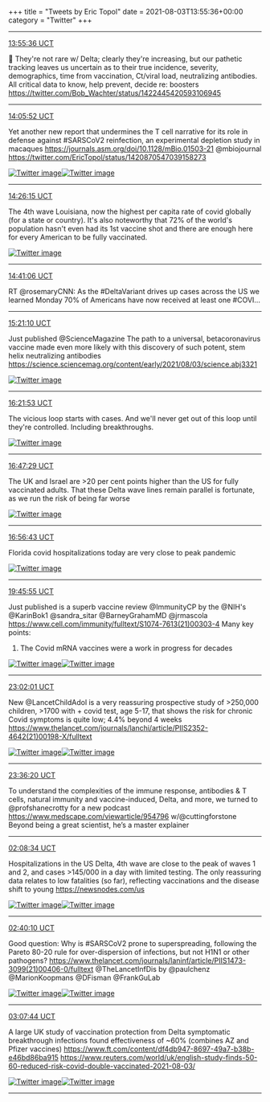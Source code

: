 +++
title = "Tweets by Eric Topol" 
date = 2021-08-03T13:55:36+00:00
category = "Twitter"
+++


---

<a href="https://twitter.com/erictopol/status/1422556760888385537" target="_blank" rel="noreferer">13:55:36 UCT</a>

💯 They're not rare w/ Delta; clearly they're increasing, but our pathetic tracking leaves us uncertain as to their true incidence, severity, demographics, time from vaccination, Ct/viral load, neutralizing antibodies. All critical data to know, help prevent, decide re: boosters https://twitter.com/Bob_Wachter/status/1422445420593106945



---

<a href="https://twitter.com/erictopol/status/1422559345577926657" target="_blank" rel="noreferer">14:05:52 UCT</a>

Yet another new report that undermines the T cell narrative for its role in defense against #SARSCoV2 reinfection, an experimental depletion study in macaques
https://journals.asm.org/doi/10.1128/mBio.01503-21 @mbiojournal  https://twitter.com/EricTopol/status/1420870547039158273

<a href="E73x2kuX0AA0Kvx.jpg"  ><img src="E73x2kuX0AA0Kvx.jpg" alt="Twitter image" ></img></a><a href="E73x4CHVUAILgyi.jpg"  ><img src="E73x4CHVUAILgyi.jpg" alt="Twitter image" ></img></a>

---

<a href="https://twitter.com/erictopol/status/1422564476553891843" target="_blank" rel="noreferer">14:26:15 UCT</a>

The 4th wave
Louisiana, now the highest per capita rate of covid globally (for a state or country). It's also noteworthy that 72% of the world's population hasn't even had its 1st vaccine shot and there are enough here for every American to be fully vaccinated. 

<a href="E732harVIAAdLa8.jpg"  ><img src="E732harVIAAdLa8.jpg" alt="Twitter image" ></img></a>

---

<a href="https://twitter.com/erictopol/status/1422568213762646016" target="_blank" rel="noreferer">14:41:06 UCT</a>

RT @rosemaryCNN: As the #DeltaVariant drives up cases across the US we learned Monday 70% of Americans have now received at least one #COVI…



---

<a href="https://twitter.com/erictopol/status/1422578295250382857" target="_blank" rel="noreferer">15:21:10 UCT</a>

Just published @ScienceMagazine 
The path to a universal, betacoronavirus vaccine made even more likely with this discovery of such potent, stem helix neutralizing antibodies
https://science.sciencemag.org/content/early/2021/08/03/science.abj3321 

<a href="E74C6xnVUAMr2s9.jpg"  ><img src="E74C6xnVUAMr2s9.jpg" alt="Twitter image" ></img></a>

---

<a href="https://twitter.com/erictopol/status/1422593573808005134" target="_blank" rel="noreferer">16:21:53 UCT</a>

The vicious loop starts with cases. And we'll never get out of this loop until they're controlled. Including breakthroughs. 

<a href="E74RRRTVoAM6wDF.jpg"  ><img src="E74RRRTVoAM6wDF.jpg" alt="Twitter image" ></img></a>

---

<a href="https://twitter.com/erictopol/status/1422600017475366915" target="_blank" rel="noreferer">16:47:29 UCT</a>

The UK and Israel are &gt;20 per cent points higher than the US for fully vaccinated adults. 
That these Delta wave lines remain parallel is fortunate, as we run the risk of being far worse 

<a href="E74Wxn4VUAACURQ.jpg"  ><img src="E74Wxn4VUAACURQ.jpg" alt="Twitter image" ></img></a>

---

<a href="https://twitter.com/erictopol/status/1422602340629061636" target="_blank" rel="noreferer">16:56:43 UCT</a>

Florida covid hospitalizations today are very close to peak pandemic 

<a href="E74ZGokVEAQ-vcI.jpg"  ><img src="E74ZGokVEAQ-vcI.jpg" alt="Twitter image" ></img></a>

---

<a href="https://twitter.com/erictopol/status/1422644921740136456" target="_blank" rel="noreferer">19:45:55 UCT</a>

Just published is a superb vaccine review @ImmunityCP by the @NIH's @KarinBok1 @sandra_sitar @BarneyGrahamMD @jrmascola https://www.cell.com/immunity/fulltext/S1074-7613(21)00303-4
Many key points:
1. The Covid mRNA vaccines were a work in progress for decades 

<a href="E74-hyvUcAI-uFG.jpg"  ><img src="E74-hyvUcAI-uFG.jpg" alt="Twitter image" ></img></a><a href="E74-qQaVEAEbtkp.jpg"  ><img src="E74-qQaVEAEbtkp.jpg" alt="Twitter image" ></img></a>

---

<a href="https://twitter.com/erictopol/status/1422694271845502980" target="_blank" rel="noreferer">23:02:01 UCT</a>

New @LancetChildAdol is a very reassuring prospective  study of &gt;250,000  children,  &gt;1700 with + covid test, age  5-17, that shows the risk for chronic Covid symptoms is quite low; 4.4% beyond 4 weeks
https://www.thelancet.com/journals/lanchi/article/PIIS2352-4642(21)00198-X/fulltext 

<a href="E75sAPjVgAE3be5.jpg"  ><img src="E75sAPjVgAE3be5.jpg" alt="Twitter image" ></img></a><a href="E75sCFzUYAMq_tB.jpg"  ><img src="E75sCFzUYAMq_tB.jpg" alt="Twitter image" ></img></a>

---

<a href="https://twitter.com/erictopol/status/1422702908643037187" target="_blank" rel="noreferer">23:36:20 UCT</a>

To understand the complexities of the immune response, antibodies &amp; T cells, natural immunity and vaccine-induced, Delta, and more, we turned to @profshanecrotty for a new podcast https://www.medscape.com/viewarticle/954796
w/@cuttingforstone 
Beyond being a great scientist, he’s a master explainer



---

<a href="https://twitter.com/erictopol/status/1422741218232963078" target="_blank" rel="noreferer">02:08:34 UCT</a>

Hospitalizations in the US Delta, 4th wave are close to the peak of waves 1 and 2, and cases &gt;145/000 in a day with limited testing. The only reassuring data relates to low fatalities (so far), reflecting vaccinations and the disease shift to young https://newsnodes.com/us 

<a href="E76XVMPVoAE4GMc.jpg"  ><img src="E76XVMPVoAE4GMc.jpg" alt="Twitter image" ></img></a><a href="E76XczxVIAwDM4Z.jpg"  ><img src="E76XczxVIAwDM4Z.jpg" alt="Twitter image" ></img></a>

---

<a href="https://twitter.com/erictopol/status/1422749170230697985" target="_blank" rel="noreferer">02:40:10 UCT</a>

Good question: Why is #SARSCoV2 prone to superspreading, following the Pareto 80-20 rule for over-dispersion of infections, but not H1N1 or other pathogens?
https://www.thelancet.com/journals/laninf/article/PIIS1473-3099(21)00406-0/fulltext @TheLancetInfDis by @paulchenz @MarionKoopmans @DFisman @FrankGuLab 

<a href="E76eRT_VgAYCutH.jpg"  ><img src="E76eRT_VgAYCutH.jpg" alt="Twitter image" ></img></a><a href="E76eSu6VkAMeOUF.jpg"  ><img src="E76eSu6VkAMeOUF.jpg" alt="Twitter image" ></img></a>

---

<a href="https://twitter.com/erictopol/status/1422756107559129095" target="_blank" rel="noreferer">03:07:44 UCT</a>

A large UK study of vaccination protection from Delta symptomatic breakthrough infections found effectiveness of ~60%  (combines AZ and Pfizer vaccines)
https://www.ft.com/content/df4db947-8697-49a7-b38b-e46bd86ba915
https://www.reuters.com/world/uk/english-study-finds-50-60-reduced-risk-covid-double-vaccinated-2021-08-03/ 

<a href="E76ky5cVkAMzJpc.jpg"  ><img src="E76ky5cVkAMzJpc.jpg" alt="Twitter image" ></img></a><a href="E76ki6RUcAA-RRx.jpg"  ><img src="E76ki6RUcAA-RRx.jpg" alt="Twitter image" ></img></a>

---